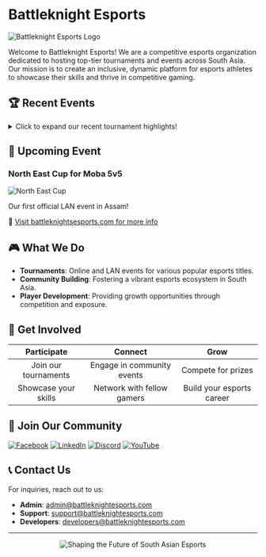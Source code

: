 # Battleknight Esports

![Battleknight Esports Logo](https://img.shields.io/badge/Battleknight-Esports-blue?style=for-the-badge&logo=data:image/png;base64,iVBORw0KGgoAAAANSUhEUgAAABAAAAAQCAYAAAAf8/9hAAAABHNCSVQICAgIfAhkiAAAAAlwSFlzAAAAdgAAAHYBTnsmCAAAABl0RVh0U29mdHdhcmUAd3d3Lmlua3NjYXBlLm9yZ5vuPBoAAAEISURBVDiNY/wPBAxUBExUNQAggBj+////P+3f--+ScYb/p1as+n/n/q3/MABSAyKBgEEGMIAAktx7SfF/j2yh/6lll/+DbQEqBGJkABBAJBkAEsBwYPwPBmCNMGDBYYgBAojuFjAA2QwCKAYgWwwGIEvBBgAEEIoBIBvRNaEAkGIYAJkG0oiQARsAAmgnWEB3LtsAbIAUDDBx1PjvkGD/P7X8CtiwD58//L/68sb/1KaP/5P6dv3vWtD5v3hK8X+F9M3/Fy9/9B8ggLC6AGbI6ycf/i+Yf+Q/SC+MhhkGMgRmGMgckOUgS0DgsePH/wMEEBMxYYzLBbhcB3I1SACX8yAA5AKQJABzklvjpiNtqAAAAABJRU5ErkJggg==)

Welcome to Battleknight Esports! We are a competitive esports organization dedicated to hosting top-tier tournaments and events across South Asia. Our mission is to create an inclusive, dynamic platform for esports athletes to showcase their skills and thrive in competitive gaming.

## 🏆 Recent Events

<details>
<summary>Click to expand our recent tournament highlights!</summary>

### Battleknights Project India Season 1
![Project India Season 1](https://img.shields.io/badge/Project%20India-Season%201-orange?style=for-the-badge)

Our flagship tournament featuring top teams from across India.

### MLBB Championship
![MLBB Championship](https://img.shields.io/badge/MLBB-Championship-red?style=for-the-badge)

Intense battles in Mobile Legends: Bang Bang with the best teams in the region.

### Battleknights Project India Season 1
![Project India Season 1](https://img.shields.io/badge/Project%20India-Season%202-blue?style=for-the-badge)


### Charity Initiatives
![Charity Events](https://img.shields.io/badge/Charity-Events-green?style=for-the-badge)

- **Assamese Flood Relief**: Charity stream to support flood-affected people in Assam.
- **Bangladesh MLBB Community Cup**: Bringing the community together for a cause.

</details>

## 🚀 Upcoming Event

### North East Cup for Moba 5v5
![North East Cup](https://img.shields.io/badge/North%20East%20Cup-Coming%20Soon-blue?style=for-the-badge)

Our first official LAN event in Assam! 

🔗 [Visit battleknightsesports.com for more info](https://battleknightsesports.com)

## 🎮 What We Do

- **Tournaments**: Online and LAN events for various popular esports titles.
- **Community Building**: Fostering a vibrant esports ecosystem in South Asia.
- **Player Development**: Providing growth opportunities through competition and exposure.

## 🌟 Get Involved

| Participate | Connect | Grow |
|:-----------:|:-------:|:----:|
| Join our tournaments | Engage in community events | Compete for prizes |
| Showcase your skills | Network with fellow gamers | Build your esports career |

## 🔗 Join Our Community

<p align="center">

[![Facebook](https://img.shields.io/badge/Facebook-1877F2?style=for-the-badge&logo=facebook&logoColor=white)](https://www.facebook.com/BattleKnights247)
[![LinkedIn](https://img.shields.io/badge/LinkedIn-0077B5?style=for-the-badge&logo=linkedin&logoColor=white)](https://www.linkedin.com/company/battleknightsesports/)
[![Discord](https://img.shields.io/badge/Discord-7289DA?style=for-the-badge&logo=discord&logoColor=white)](https://discord.gg/F2PmF4bmRK)
[![YouTube](https://img.shields.io/badge/YouTube-FF0000?style=for-the-badge&logo=youtube&logoColor=white)](https://www.youtube.com/@battleknightsesportsbd)

</p>

## 📞 Contact Us

For inquiries, reach out to us:

- **Admin**: admin@battleknightesports.com
- **Support**: support@battleknightesports.com
- **Developers**: developers@battleknightesports.com

---

<p align="center">
  <img src="https://img.shields.io/badge/Shaping%20the%20Future%20of-South%20Asian%20Esports-brightgreen?style=for-the-badge" alt="Shaping the Future of South Asian Esports">
</p>
